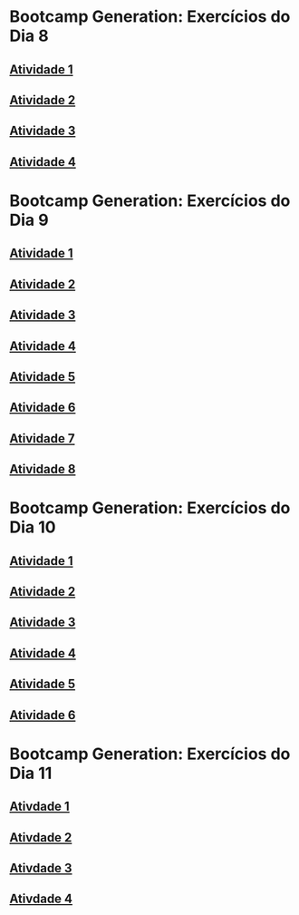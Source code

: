# Bootcamp Generation: Exercícios do Dia 8

## [Atividade 1](https://github.com/juliobelli/Generation-Bootcamp_Exercicio-Dia8/blob/main/AtividadesDia8/Exe1.java)

## [Atividade 2](https://github.com/juliobelli/Generation-Bootcamp_Exercicio-Dia8/blob/main/AtividadesDia8/Exe2.java) 

## [Atividade 3](https://github.com/juliobelli/Generation-Bootcamp_Exercicio-Dia8/blob/main/AtividadesDia8/Exe3.java)

## [Atividade 4](https://github.com/juliobelli/Generation-Bootcamp_Exercicio-Dia8/blob/main/AtividadesDia8/Exe4.java)

# Bootcamp Generation: Exercícios do Dia 9

## [Atividade 1](https://github.com/juliobelli/Generation-Java-Bootcamp/blob/main/AtividadesDia9/Exe1.java)

## [Atividade 2](https://github.com/juliobelli/Generation-Java-Bootcamp/blob/main/AtividadesDia9/Exe2.java) 

## [Atividade 3](https://github.com/juliobelli/Generation-Java-Bootcamp/blob/main/AtividadesDia9/Exe3.java)

## [Atividade 4](https://github.com/juliobelli/Generation-Java-Bootcamp/blob/main/AtividadesDia9/Exe4.java)

## [Atividade 5](https://github.com/juliobelli/Generation-Java-Bootcamp/blob/main/AtividadesDia9/Exe5.java)

## [Atividade 6](https://github.com/juliobelli/Generation-Java-Bootcamp/blob/main/AtividadesDia9/Exe6.java)

## [Atividade 7](https://github.com/juliobelli/Generation-Java-Bootcamp/blob/main/AtividadesDia9/Exe7.java)

## [Atividade 8](https://github.com/juliobelli/Generation-Java-Bootcamp/blob/main/AtividadesDia9/Exe8.java)

# Bootcamp Generation: Exercícios do Dia 10

## [Atividade 1](https://github.com/juliobelli/Generation-Java-Bootcamp/blob/main/AtividadesDia10/Exe1.java)

## [Atividade 2](https://github.com/juliobelli/Generation-Java-Bootcamp/blob/main/AtividadesDia10/Exe2.java)

## [Atividade 3](https://github.com/juliobelli/Generation-Java-Bootcamp/blob/main/AtividadesDia10/Exe3.java)

## [Atividade 4](https://github.com/juliobelli/Generation-Java-Bootcamp/blob/main/AtividadesDia10/Exe4.java)

## [Atividade 5](https://github.com/juliobelli/Generation-Java-Bootcamp/blob/main/AtividadesDia10/Exe5.java)

## [Atividade 6](https://github.com/juliobelli/Generation-Java-Bootcamp/blob/main/AtividadesDia10/Exe6.java)

# Bootcamp Generation: Exercícios do Dia 11

## [Ativdade 1](https://github.com/juliobelli/Generation-Java-Bootcamp/blob/main/AtividadesDia11/Exe1.java)

## [Ativdade 2](https://github.com/juliobelli/Generation-Java-Bootcamp/blob/main/AtividadesDia11/Exe2.java)

## [Ativdade 3](https://github.com/juliobelli/Generation-Java-Bootcamp/blob/main/AtividadesDia11/Exe3.java)

## [Ativdade 4](https://github.com/juliobelli/Generation-Java-Bootcamp/blob/main/AtividadesDia11/Exe4.java)




